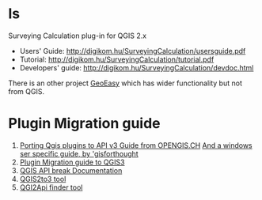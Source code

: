 ls
==

Surveying Calculation plug-in for QGIS 2.x

* Users' Guide: http://digikom.hu/SurveyingCalculation/usersguide.pdf
* Tutorial:  http://digikom.hu/SurveyingCalculation/tutorial.pdf
* Developers' guide: http://digikom.hu/SurveyingCalculation/devdoc.html

There is an other project [GeoEasy](https://github.com/zsiki/GeoEasy) which has wider functionality but not from QGIS.

Plugin Migration guide
======================

1.  [Porting Qgis plugins to API v3 Guide from OPENGIS.CH](https://www.opengis.ch/2018/04/13/porting-qgis-plugins-to-api-v3-strategy-and-tools/) [And a windows ser specific guide, by 'gisforthought](https://gisforthought.com/updating-a-plugin-from-qgis-2-to-qgis-3/)
1.  [Plugin Migration guide to QGIS3](https://github.com/qgis/QGIS/wiki/Plugin-migration-to-QGIS-3)
1.  [QGIS API break Documentation](https://qgis.org/api/api_break.html)
1.  [QGIS2to3 tool](https://github.com/opengisch/qgis2to3)
1.  [QGI2Api finder tool](https://github.com/opengisch/qgis2to3/blob/master/qgis2to3/api2finder/qgis2apifinder)